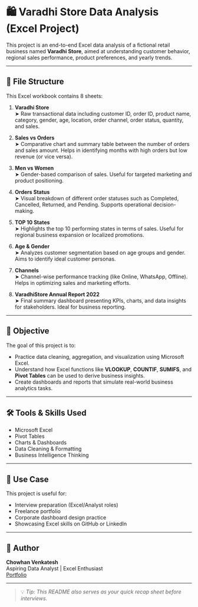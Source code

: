 
# 🛍️ Varadhi Store Data Analysis (Excel Project)

This project is an end-to-end Excel data analysis of a fictional retail business named **Varadhi Store**, aimed at understanding customer behavior, regional sales performance, product preferences, and yearly trends.

---

## 📁 File Structure

This Excel workbook contains 8 sheets:

1. **Varadhi Store**  
   ➤ Raw transactional data including customer ID, order ID, product name, category, gender, age, location, order channel, order status, quantity, and sales.

2. **Sales vs Orders**  
   ➤ Comparative chart and summary table between the number of orders and sales amount. Helps in identifying months with high orders but low revenue (or vice versa).

3. **Men vs Women**  
   ➤ Gender-based comparison of sales. Useful for targeted marketing and product positioning.

4. **Orders Status**  
   ➤ Visual breakdown of different order statuses such as Completed, Cancelled, Returned, and Pending. Supports operational decision-making.

5. **TOP 10 States**  
   ➤ Highlights the top 10 performing states in terms of sales. Useful for regional business expansion or localized promotions.

6. **Age & Gender**  
   ➤ Analyzes customer segmentation based on age groups and gender. Aims to identify ideal customer personas.

7. **Channels**  
   ➤ Channel-wise performance tracking (like Online, WhatsApp, Offline). Helps in optimizing sales and marketing efforts.

8. **VaradhiStore Annual Report 2022**  
   ➤ Final summary dashboard presenting KPIs, charts, and data insights for stakeholders. Ideal for business reporting.

---

## 🎯 Objective

The goal of this project is to:
- Practice data cleaning, aggregation, and visualization using Microsoft Excel.
- Understand how Excel functions like **VLOOKUP**, **COUNTIF**, **SUMIFS**, and **Pivot Tables** can be used to derive business insights.
- Create dashboards and reports that simulate real-world business analytics tasks.

---

## 🛠 Tools & Skills Used

- Microsoft Excel
- Pivot Tables
- Charts & Dashboards
- Data Cleaning & Formatting
- Business Intelligence Thinking

---

## 🧠 Use Case

This project is useful for:
- Interview preparation (Excel/Analyst roles)
- Freelance portfolio
- Corporate dashboard design practice
- Showcasing Excel skills on GitHub or LinkedIn

---

## 📌 Author

**Chowhan Venkatesh**  
Aspiring Data Analyst | Excel Enthusiast   
<a href="https://chowhantech.ccbp.tech/"> Portfolio </a>

---

> 💡 *Tip: This README also serves as your quick recap sheet before interviews.*
